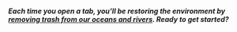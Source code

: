 ##### Each time you open a tab, you'll be restoring the environment by [removing trash from our oceans and rivers](https://teamseas.org/). Ready to get started?
